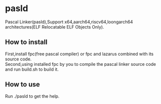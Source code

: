 # pasld
Pascal Linker(pasld),Support x64,aarch64,riscv64,loongarch64 architectures(ELF Relocatable ELF Objects Only).  
## How to install 
First,install fpc(free pascal compiler) or fpc and lazarus combined with its source code.  
Second,using installed fpc by you to compile the pascal linker source code and run build.sh to build it.  
## How to use 
Run ./pasld to get the help.  
